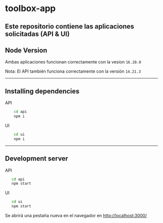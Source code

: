 # toolbox-app
Este repositorio contiene las aplicaciones solicitadas (API & UI)
---

## Node Version

Ambas aplicaciones funcionan correctamente con la vesion `16.20.0`

Nota: El API también funciona correctamente con la versión `14.21.3`

---

## Installing dependencies

API 
```sh
    cd api
    npm i
```

UI
```sh
    cd ui
    npm i
```

---

## Development server

API

```sh
   cd api
   npm start
```

UI
```sh
   cd ui
   npm start
```

Se abrirá una pestaña nueva en el navegador en [http://localhost:3000/](http://localhost:3000/)
